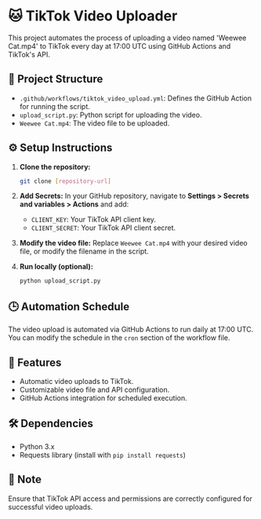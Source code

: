 # 🐱 TikTok Video Uploader

This project automates the process of uploading a video named 'Weewee Cat.mp4' to TikTok every day at 17:00 UTC using GitHub Actions and TikTok's API.

## 📂 Project Structure
- `.github/workflows/tiktok_video_upload.yml`: Defines the GitHub Action for running the script.
- `upload_script.py`: Python script for uploading the video.
- `Weewee Cat.mp4`: The video file to be uploaded.

## ⚙️ Setup Instructions

1. **Clone the repository:**
   ```bash
   git clone [repository-url]
   ```

2. **Add Secrets:**
   In your GitHub repository, navigate to **Settings > Secrets and variables > Actions** and add:
   - `CLIENT_KEY`: Your TikTok API client key.
   - `CLIENT_SECRET`: Your TikTok API client secret.

3. **Modify the video file:**
   Replace `Weewee Cat.mp4` with your desired video file, or modify the filename in the script.

4. **Run locally (optional):**
   ```bash
   python upload_script.py
   ```

## 🕒 Automation Schedule
The video upload is automated via GitHub Actions to run daily at 17:00 UTC. You can modify the schedule in the `cron` section of the workflow file.

## 🚀 Features
- Automatic video uploads to TikTok.
- Customizable video file and API configuration.
- GitHub Actions integration for scheduled execution.

## 🛠️ Dependencies
- Python 3.x
- Requests library (install with `pip install requests`)

## 📢 Note
Ensure that TikTok API access and permissions are correctly configured for successful video uploads.
